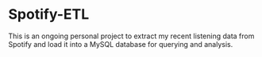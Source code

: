 # Spotify-ETL
This is an ongoing personal project to extract my recent listening data from Spotify and load it into a MySQL database for querying and analysis.
